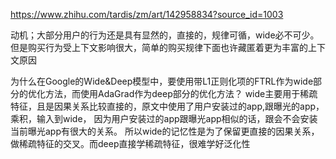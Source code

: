 https://www.zhihu.com/tardis/zm/art/142958834?source_id=1003

动机；大部分用户的行为还是具有显然的，直接的，规律可循，wide必不可少。但是购买行为受上下文影响很大，简单的购买规律下面也许藏匿着更为丰富的上下文原因

为什么在Google的Wide&Deep模型中，要使用带L1正则化项的FTRL作为wide部分的优化方法，而使用AdaGrad作为deep部分的优化方法？
wide主要用于稀疏特征，且是因果关系比较直接的，原文中使用了用户安装过的app,跟曝光的app，乘积，输入到wide， 因为用户安装过的app跟曝光app相似的话，跟会不会安装当前曝光app有很大的关系。
所以wide的记忆性是为了保留更直接的因果关系，做稀疏特征的交叉。而deep直接学稀疏特征，很难学好泛化性

